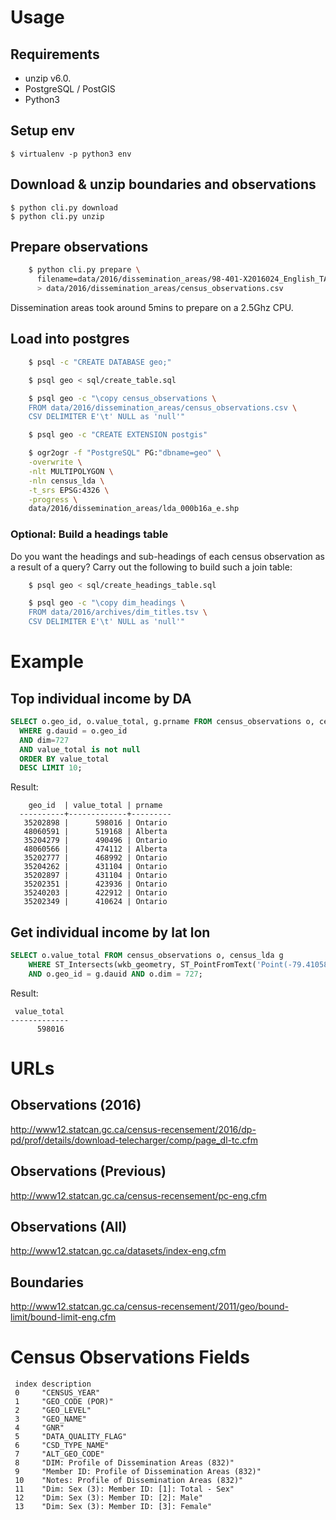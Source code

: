 # Usage

## Requirements

- unzip v6.0.
- PostgreSQL / PostGIS
- Python3

## Setup env

    $ virtualenv -p python3 env

## Download & unzip boundaries and observations

    $ python cli.py download
    $ python cli.py unzip

## Prepare observations

```bash
    $ python cli.py prepare \
      filename=data/2016/dissemination_areas/98-401-X2016024_English_TAB_data.csv \
      > data/2016/dissemination_areas/census_observations.csv
```

Dissemination areas took around 5mins to prepare on a 2.5Ghz CPU.

## Load into postgres

```sh
    $ psql -c "CREATE DATABASE geo;"

    $ psql geo < sql/create_table.sql

    $ psql geo -c "\copy census_observations \
    FROM data/2016/dissemination_areas/census_observations.csv \
    CSV DELIMITER E'\t' NULL as 'null'"

    $ psql geo -c "CREATE EXTENSION postgis"

    $ ogr2ogr -f "PostgreSQL" PG:"dbname=geo" \
    -overwrite \
    -nlt MULTIPOLYGON \
    -nln census_lda \
    -t_srs EPSG:4326 \
    -progress \
    data/2016/dissemination_areas/lda_000b16a_e.shp
```

### Optional: Build a headings table
Do you want the headings and sub-headings of each census observation as a result of a query? Carry out the following to build such a join table:

```sh
    $ psql geo < sql/create_headings_table.sql

    $ psql geo -c "\copy dim_headings \
    FROM data/2016/archives/dim_titles.tsv \
    CSV DELIMITER E'\t' NULL as 'null'"
```

# Example

## Top individual income by DA

```sql
SELECT o.geo_id, o.value_total, g.prname FROM census_observations o, census_lda g
  WHERE g.dauid = o.geo_id
  AND dim=727
  AND value_total is not null
  ORDER BY value_total
  DESC LIMIT 10;
 ```

Result:

```
    geo_id  | value_total | prname
  ----------+-------------+---------
   35202898 |      598016 | Ontario
   48060591 |      519168 | Alberta
   35204279 |      490496 | Ontario
   48060566 |      474112 | Alberta
   35202777 |      468992 | Ontario
   35204262 |      431104 | Ontario
   35202897 |      431104 | Ontario
   35202351 |      423936 | Ontario
   35240203 |      422912 | Ontario
   35202349 |      410624 | Ontario
```

## Get individual income by lat lon

```sql
SELECT o.value_total FROM census_observations o, census_lda g
    WHERE ST_Intersects(wkb_geometry, ST_PointFromText('Point(-79.4105825 43.6960938)', 4326))
    AND o.geo_id = g.dauid AND o.dim = 727;
```

Result:

```
 value_total
-------------
      598016
```

# URLs

## Observations (2016)

http://www12.statcan.gc.ca/census-recensement/2016/dp-pd/prof/details/download-telecharger/comp/page_dl-tc.cfm

## Observations (Previous)

http://www12.statcan.gc.ca/census-recensement/pc-eng.cfm

## Observations (All)

http://www12.statcan.gc.ca/datasets/index-eng.cfm

## Boundaries

http://www12.statcan.gc.ca/census-recensement/2011/geo/bound-limit/bound-limit-eng.cfm

# Census Observations Fields

     index description
     0     "CENSUS_YEAR"
     1     "GEO_CODE (POR)"
     2     "GEO_LEVEL"
     3     "GEO_NAME"
     4     "GNR"
     5     "DATA_QUALITY_FLAG"
     6     "CSD_TYPE_NAME"
     7     "ALT_GEO_CODE"
     8     "DIM: Profile of Dissemination Areas (832)"
     9     "Member ID: Profile of Dissemination Areas (832)"
     10    "Notes: Profile of Dissemination Areas (832)"
     11    "Dim: Sex (3): Member ID: [1]: Total - Sex"
     12    "Dim: Sex (3): Member ID: [2]: Male"
     13    "Dim: Sex (3): Member ID: [3]: Female"
